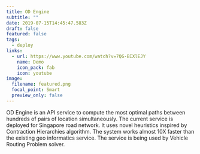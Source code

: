 ```yaml
---
title: OD Engine
subtitle: ""
date: 2019-07-15T14:45:47.583Z
draft: false
featured: false
tags:
  - deploy
links:
  - url: https://www.youtube.com/watch?v=7QG-BIXlEJY
    name: Demo
    icon_pack: fab
    icon: youtube
image:
  filename: featured.png
  focal_point: Smart
  preview_only: false
---
```

OD Engine is an API service to compute the most optimal paths between hundreds of pairs of location simultaneously. The current service is deployed for Singapore road network. It uses novel heuristics inspired by Contraction Hierarchies algorithm. The system works almost 10X faster than the existing geo informatics service. The service is being used by Vehicle Routing Problem solver.